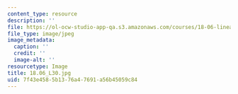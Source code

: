 ```yaml
---
content_type: resource
description: ''
file: https://ol-ocw-studio-app-qa.s3.amazonaws.com/courses/18-06-linear-algebra-spring-2010/7f43e4585b1376a47691a56b45059c84_18.06_L30.jpg
file_type: image/jpeg
image_metadata:
  caption: ''
  credit: ''
  image-alt: ''
resourcetype: Image
title: 18.06_L30.jpg
uid: 7f43e458-5b13-76a4-7691-a56b45059c84
---
```

